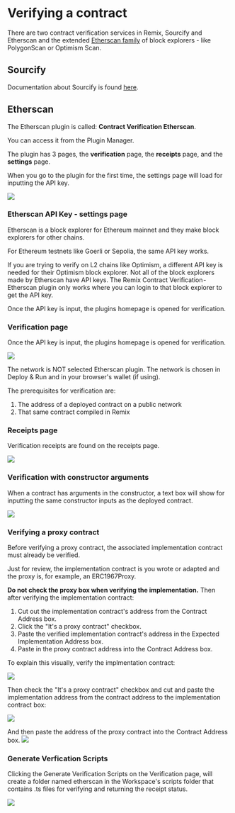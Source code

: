 Verifying a contract
====================

There are two contract verification services in Remix, Sourcify and Etherscan and the extended [Etherscan family](https://etherscan.io/eaas) of block explorers - like PolygonScan or Optimism Scan.

Sourcify
--------

Documentation about Sourcify is found [here](https://github.com/ethereum/sourcify#readme).

Etherscan
---------

The Etherscan plugin is called: **Contract Verification Etherscan**.

You can access it from the Plugin Manager.

The plugin has 3 pages, the **verification** page, the **receipts** page, and the **settings** page.

When you go to the plugin for the first time, the settings page will load for inputting the API key.

![](images/a-cv-etherscan-plugin-api-needed.png)


### Etherscan API Key - settings page
Etherscan is a block explorer for Ethereum mainnet and they make block explorers for other chains. 

For Ethereum testnets like Goerli or Sepolia, the same API key works. 

If you are trying to verify on L2 chains like Optimism, a different API key is needed for their Optimism block explorer. Not all of the block explorers made by Etherscan have API keys. The Remix Contract Verification - Etherscan plugin only works where you can login to that block explorer to get the API key.

Once the API key is input, the plugins homepage is opened for verification.

### Verification page
Once the API key is input, the plugins homepage is opened for verification.  

![](images/a-cv-etherscan-verify-page1.png)

The network is NOT selected Etherscan plugin. The network is chosen in Deploy & Run and in your browser's wallet (if using). 

The prerequisites for verification are:
1. The address of a deployed contract on a public network
2. That same contract compiled in Remix

### Receipts page
Verification receipts are found on the receipts page.

![](images/a-cv-etherscan-receipts.png)

### Verification with constructor arguments
When a contract has arguments in the constructor, a text box will show for inputting the same constructor inputs as the deployed contract.

![](images/a-cv-etherscan-constructor-args.png)

### Verifying a proxy contract
Before verifying a proxy contract, the associated implementation contract must already be verified. 

Just for review, the implementation contract is you wrote or adapted and the proxy is, for example, an ERC1967Proxy.

**Do not check the proxy box when verifying the implementation.**
Then after verifying the implementation contract:
1. Cut out the implementation contract's address from the Contract Address box.
2. Click the "It's a proxy contract" checkbox.
3. Paste the verified implementation contract's address in the Expected Implementation Address box.
4. Paste in the proxy contract address into the Contract Address box.

To explain this visually, verify the implmentation contract:

![](images/a-cv-etherscan-verify-implementation.png)

Then check the "It's a proxy contract" checkbox and cut and paste the implementation address from the contract address to the implementation contract box:

![](images/a-cv-etherscan-move-addr.png)

And then paste the address of the proxy contract into the Contract Address box.
![](images/a-cv-etherscan-verify-proxy2.png)

### Generate Verfication Scripts
Clicking the Generate Verification Scripts on the Verification page, will create a folder named etherscan in the Workspace's scripts folder that contains .ts files for verifying and returning the receipt status.

![](images/a-cv-etherscan-gen-scripts.png)